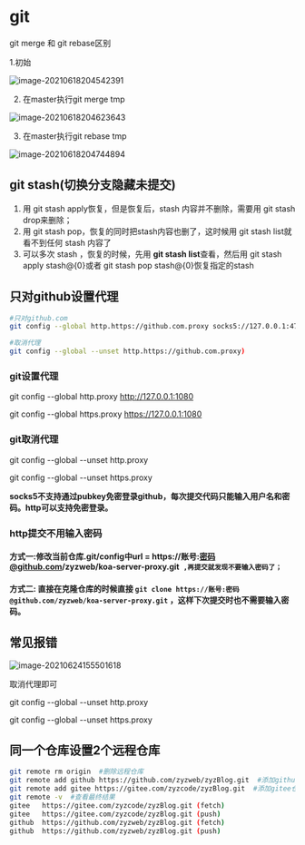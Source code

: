 # git

git merge 和 git rebase区别

1.初始

![image-20210618204542391](https://gitee.com/zyzcode/gitee-pic/raw/master/image-20210618204542391.png)



2. 在master执行git merge tmp

![image-20210618204623643](https://gitee.com/zyzcode/gitee-pic/raw/master/image-20210618204623643.png)



3. 在master执行git rebase tmp

![image-20210618204744894](https://gitee.com/zyzcode/gitee-pic/raw/master/image-20210618204744894.png)

## git stash(切换分支隐藏未提交)

1. 用 git stash apply恢复，但是恢复后，stash 内容并不删除，需要用 git stash drop来删除；
2. 用 git stash pop，恢复的同时把stash内容也删了，这时候用 git stash list就看不到任何 stash 内容了
3. 可以多次 stash ，恢复的时候，先用 **git stash list**查看，然后用 git stash apply stash@{0}或者 git stash pop stash@{0}恢复指定的stash

## 只对github设置代理

```bash
#只对github.com
git config --global http.https://github.com.proxy socks5://127.0.0.1:4781

#取消代理
git config --global --unset http.https://github.com.proxy)
```

### git设置代理

git config --global http.proxy http://127.0.0.1:1080

git config --global https.proxy https://127.0.0.1:1080

### git取消代理

git config --global --unset http.proxy 

git config --global --unset https.proxy 

**socks5不支持通过pubkey免密登录github，每次提交代码只能输入用户名和密码。http可以支持免密登录。**

### http提交不用输入密码

#### 方式一:修改当前仓库.git/config中url = https://账号:密码@github.com/zyzweb/koa-server-proxy.git` ,再提交就发现不要输入密码了；`

####  方式二: 直接在克隆仓库的时候直接 `git clone https://账号:密码@github.com/zyzweb/koa-server-proxy.git` ，这样下次提交时也不需要输入密码。

## 常见报错

![image-20210624155501618](https://gitee.com/zyzcode/gitee-pic/raw/master/image-20210624155501618.png)

取消代理即可

git config --global --unset http.proxy 

 git config --global --unset https.proxy

## 同一个仓库设置2个远程仓库

```bash
git remote rm origin  #删除远程仓库
git remote add github https://github.com/zyzweb/zyzBlog.git  #添加github仓库
git remote add gitee https://gitee.com/zyzcode/zyzBlog.git  #添加gitee仓库
git remote -v  #查看最终结果
gitee	https://gitee.com/zyzcode/zyzBlog.git (fetch)
gitee	https://gitee.com/zyzcode/zyzBlog.git (push)
github	https://github.com/zyzweb/zyzBlog.git (fetch)
github	https://github.com/zyzweb/zyzBlog.git (push)
```

